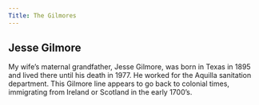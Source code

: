```yaml
---
Title: The Gilmores
---
```


## Jesse Gilmore

My wife’s maternal grandfather, Jesse Gilmore, was born in Texas in 1895 and lived there until his death in 1977. He worked for the Aquilla sanitation department. This Gilmore line appears to go back to colonial times, immigrating from Ireland or Scotland in the early 1700’s.
